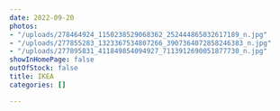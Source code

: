 ```yaml
---
date: 2022-09-20
photos:
- "/uploads/278464924_1150238529068362_252444865032617189_n.jpg"
- "/uploads/277855283_1323367534807266_3907364072858246383_n.jpg"
- "/uploads/277895831_411849854094927_7113912690051877730_n.jpg"
showInHomePage: false
outOfStock: false
title: IKEA
categories: []

---
```

